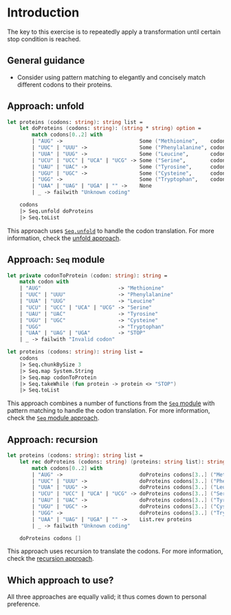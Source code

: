 # Introduction

The key to this exercise is to repeatedly apply a transformation until certain stop condition is reached.

## General guidance

- Consider using pattern matching to elegantly and concisely match different codons to their proteins.

## Approach: unfold

```fsharp
let proteins (codons: string): string list =
    let doProteins (codons: string): (string * string) option =
        match codons[0..2] with
        | "AUG" ->                         Some ("Methionine",    codons[3..])
        | "UUC" | "UUU" ->                 Some ("Phenylalanine", codons[3..])
        | "UUA" | "UUG" ->                 Some ("Leucine",       codons[3..])
        | "UCU" | "UCC" | "UCA" | "UCG" -> Some ("Serine",        codons[3..])
        | "UAU" | "UAC" ->                 Some ("Tyrosine",      codons[3..])
        | "UGU" | "UGC" ->                 Some ("Cysteine",      codons[3..])
        | "UGG" ->                         Some ("Tryptophan",    codons[3..])
        | "UAA" | "UAG" | "UGA" | "" ->    None
        | _ -> failwith "Unknown coding"

    codons
    |> Seq.unfold doProteins
    |> Seq.toList
```

This approach uses [`Seq.unfold`][seq.unfold] to handle the codon translation.
For more information, check the [unfold approach][approach-unfold].

## Approach: `Seq` module

```fsharp
let private codonToProtein (codon: string): string =
    match codon with
    | "AUG"                         -> "Methionine"
    | "UUC" | "UUU"                 -> "Phenylalanine"
    | "UUA" | "UUG"                 -> "Leucine"
    | "UCU" | "UCC" | "UCA" | "UCG" -> "Serine"
    | "UAU" | "UAC"                 -> "Tyrosine"
    | "UGU" | "UGC"                 -> "Cysteine"
    | "UGG"                         -> "Tryptophan"
    | "UAA" | "UAG" | "UGA"         -> "STOP"
    | _ -> failwith "Invalid codon"

let proteins (codons: string): string list =
    codons
    |> Seq.chunkBySize 3
    |> Seq.map System.String
    |> Seq.map codonToProtein
    |> Seq.takeWhile (fun protein -> protein <> "STOP")
    |> Seq.toList
```

This approach combines a number of functions from the [`Seq` module][seq-module] with pattern matching to handle the codon translation.
For more information, check the [`Seq` module approach][approach-seq-module].

## Approach: recursion

```fsharp
let proteins (codons: string): string list =
    let rec doProteins (codons: string) (proteins: string list): string list =
        match codons[0..2] with
        | "AUG" ->                         doProteins codons[3..] ("Methionine"    :: proteins)
        | "UUC" | "UUU" ->                 doProteins codons[3..] ("Phenylalanine" :: proteins)
        | "UUA" | "UUG" ->                 doProteins codons[3..] ("Leucine"       :: proteins)
        | "UCU" | "UCC" | "UCA" | "UCG" -> doProteins codons[3..] ("Serine"        :: proteins)
        | "UAU" | "UAC" ->                 doProteins codons[3..] ("Tyrosine"      :: proteins)
        | "UGU" | "UGC" ->                 doProteins codons[3..] ("Cysteine"      :: proteins)
        | "UGG" ->                         doProteins codons[3..] ("Tryptophan"    :: proteins)
        | "UAA" | "UAG" | "UGA" | "" ->    List.rev proteins
        | _ -> failwith "Unknown coding"

    doProteins codons []
```

This approach uses recursion to translate the codons.
For more information, check the [recursion approach][approach-recursion].

## Which approach to use?

All three approaches are equally valid; it thus comes down to personal preference.

[approach-recursion]: https://exercism.org/tracks/fsharp/exercises/protein-translation/approaches/recursion
[approach-unfold]: https://exercism.org/tracks/fsharp/exercises/protein-translation/approaches/unfold
[approach-seq-module]: https://exercism.org/tracks/fsharp/exercises/protein-translation/approaches/seq-module
[seq.unfold]: https://fsharp.github.io/fsharp-core-docs/reference/fsharp-collections-seqmodule.html#unfold
[seq.map]: https://fsharp.github.io/fsharp-core-docs/reference/fsharp-collections-seqmodule.html#map
[seq-module]: https://fsharp.github.io/fsharp-core-docs/reference/fsharp-collections-seqmodule.html
